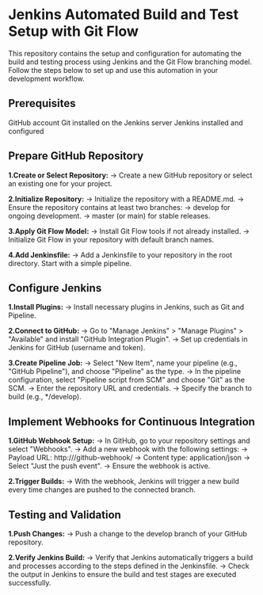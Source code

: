 # Jenkins Automated Build and Test Setup with Git Flow

This repository contains the setup and configuration for automating the build and testing process using Jenkins and the Git Flow branching model. Follow the steps below to set up and use this automation in your development workflow.

## Prerequisites

GitHub account
Git installed on the Jenkins server
Jenkins installed and configured

## Prepare GitHub Repository

**1.Create or Select Repository:**
  -> Create a new GitHub repository or select an existing one for your project.
   
**2.Initialize Repository:**
  -> Initialize the repository with a README.md.
  -> Ensure the repository contains at least two branches:
        -> develop for ongoing development.
        -> master (or main) for stable releases.
        
**3.Apply Git Flow Model:**
  -> Install Git Flow tools if not already installed.
  -> Initialize Git Flow in your repository with default branch names.
  
**4.Add Jenkinsfile:**
  -> Add a Jenkinsfile to your repository in the root directory. Start with a simple pipeline.


## Configure Jenkins

**1.Install Plugins:**
  -> Install necessary plugins in Jenkins, such as Git and Pipeline.

**2.Connect to GitHub:**
  -> Go to "Manage Jenkins" > "Manage Plugins" > "Available" and install "GitHub Integration Plugin".
  -> Set up credentials in Jenkins for GitHub (username and token).

**3.Create Pipeline Job:**
  -> Select "New Item", name your pipeline (e.g., "GitHub Pipeline"), and choose "Pipeline" as the type.
  -> In the pipeline configuration, select "Pipeline script from SCM" and choose "Git" as the SCM.
  -> Enter the repository URL and credentials.
  -> Specify the branch to build (e.g., */develop).

## Implement Webhooks for Continuous Integration

**1.GitHub Webhook Setup:**
  -> In GitHub, go to your repository settings and select "Webhooks".
  -> Add a new webhook with the following settings:
         -> Payload URL: http://<your-jenkins-url>/github-webhook/
         -> Content type: application/json
         -> Select "Just the push event".
         -> Ensure the webhook is active.

**2.Trigger Builds:**
  -> With the webhook, Jenkins will trigger a new build every time changes are pushed to the connected branch.


## Testing and Validation

**1.Push Changes:**
  -> Push a change to the develop branch of your GitHub repository.
  
**2.Verify Jenkins Build:**
  -> Verify that Jenkins automatically triggers a build and processes according to the steps defined in the Jenkinsfile.
  -> Check the output in Jenkins to ensure the build and test stages are executed successfully.
